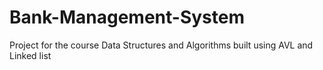 # Bank-Management-System
Project for the course Data Structures and Algorithms built using AVL and Linked list
